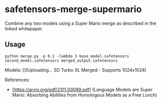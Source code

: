 # safetensors-merge-supermario

Combine any two models using a Super Mario merge as described in the linked whitepaper.

## Usage

`python merge.py -p 0.1 -lambda 3 base_model.safetensors second_model.safetensors merged_output.safetensors`


Models:
[](Uploading... SD Turbo XL Merged - Supports 1024x1024)

References:
* [https://arxiv.org/pdf/2311.03099.pdf] (Language Models are Super Mario: Absorbing Abilities from Homologous Models as a Free Lunch)
